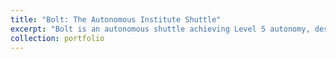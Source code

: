 ```yaml
---
title: "Bolt: The Autonomous Institute Shuttle"
excerpt: "Bolt is an autonomous shuttle achieving Level 5 autonomy, designed to navigate the IIT Madras campus. It incorporates advanced perception, planning, and control algorithms to ensure safe and efficient operation.<br/><video src='images/BOLT.MOV' width='500'><img src="images/main.png">"
collection: portfolio
---
```

